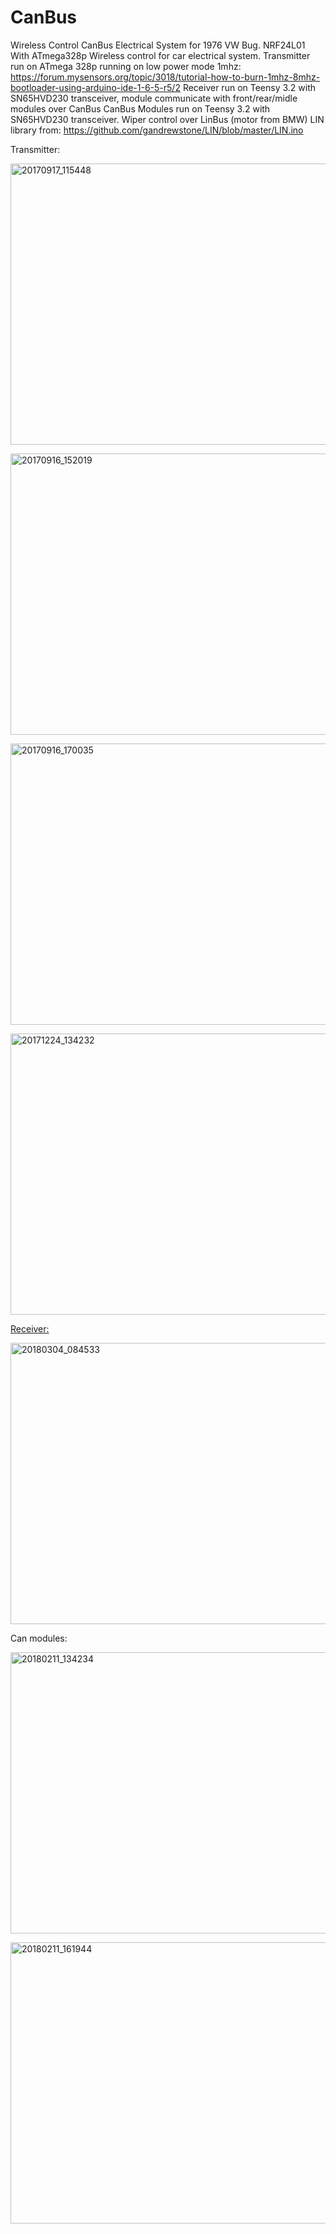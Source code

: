 # CanBus
Wireless Control CanBus Electrical System for 1976 VW Bug.
NRF24L01 With ATmega328p Wireless control for car electrical system.
Transmitter run on ATmega 328p running on low power mode 1mhz: https://forum.mysensors.org/topic/3018/tutorial-how-to-burn-1mhz-8mhz-bootloader-using-arduino-ide-1-6-5-r5/2
Receiver run on Teensy 3.2 with SN65HVD230 transceiver, module communicate with front/rear/midle modules over CanBus
CanBus Modules run on Teensy 3.2 with SN65HVD230 transceiver.
Wiper control over LinBus (motor from BMW) LIN library from: https://github.com/gandrewstone/LIN/blob/master/LIN.ino
  
  Transmitter:

<a data-flickr-embed="true" data-context="true"  href="https://www.flickr.com/photos/r42bug/39444285522/in/dateposted/" title="20170917_115448"><img src="https://farm5.staticflickr.com/4640/39444285522_2ffb830733_c.jpg" width="800" height="450" alt="20170917_115448"></a>

<a data-flickr-embed="true" data-context="true"  href="https://www.flickr.com/photos/r42bug/39444286552/in/dateposted/" title="20170916_152019"><img src="https://farm5.staticflickr.com/4693/39444286552_6301d76eb0_c.jpg" width="800" height="450" alt="20170916_152019"></a>

<a data-flickr-embed="true" data-context="true"  href="https://www.flickr.com/photos/r42bug/39444286082/in/dateposted/" title="20170916_170035"><img src="https://farm5.staticflickr.com/4596/39444286082_d1f7eb597a_c.jpg" width="800" height="450" alt="20170916_170035"></a>

<a data-flickr-embed="true" data-context="true"  href="https://www.flickr.com/photos/r42bug/39444284152/in/dateposted/" title="20171224_134232"><img src="https://farm5.staticflickr.com/4725/39444284152_0aede8a4cd_c.jpg" width="800" height="450" alt="20171224_134232">

Receiver:

<a data-flickr-embed="true" data-context="true"  href="https://www.flickr.com/photos/r42bug/25790360137/in/dateposted/" title="20180304_084533"><img src="https://farm5.staticflickr.com/4747/25790360137_d185a028d0_c.jpg" width="800" height="450" alt="20180304_084533"></a>

Can modules:

<a data-flickr-embed="true" data-context="true"  href="https://www.flickr.com/photos/r42bug/25790361737/in/dateposted/" title="20180211_134234"><img src="https://farm5.staticflickr.com/4604/25790361737_d182823791_c.jpg" width="800" height="450" alt="20180211_134234"></a>

<a data-flickr-embed="true" data-context="true"  href="https://www.flickr.com/photos/r42bug/38850910320/in/photostream/" title="20180211_161944"><img src="https://farm5.staticflickr.com/4608/38850910320_d099d2621c_c.jpg" width="800" height="450" alt="20180211_161944"></a>


  

